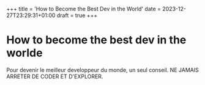 +++
title = 'How to Become the Best Dev in the World'
date = 2023-12-27T23:29:31+01:00
draft = true
+++

# How to become the best dev in the worlde

Pour devenir le meilleur developpeur du monde, un seul conseil.
NE JAMAIS ARRETER DE CODER ET D'EXPLORER.
